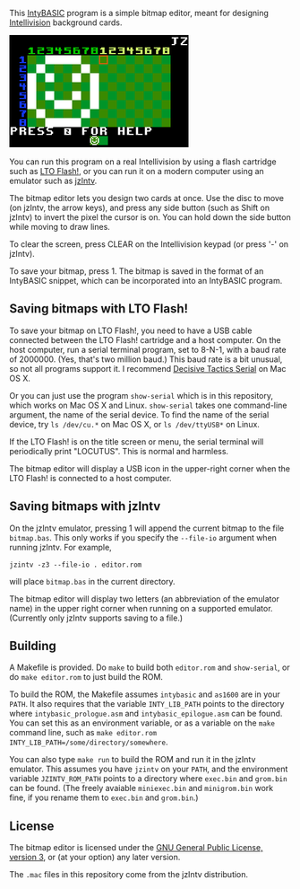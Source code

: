 This [IntyBASIC](http://nanochess.org/intybasic.html) program is a
simple bitmap editor, meant for designing
[Intellivision](https://en.wikipedia.org/wiki/Intellivision)
background cards.

![Bitmap Editor running on jzIntv](editor.gif)

You can run this program on a real Intellivision by using a flash
cartridge such as [LTO Flash!](http://ltoflash.leftturnonly.info/),
or you can run it on a modern computer using an emulator such as
[jzIntv](http://spatula-city.org/~im14u2c/intv/).

The bitmap editor lets you design two cards at once.  Use the disc to
move (on jzIntv, the arrow keys), and press any side button (such as
Shift on jzIntv) to invert the pixel the cursor is on.  You can hold
down the side button while moving to draw lines.

To clear the screen, press CLEAR on the Intellivision keypad (or press
'-' on jzIntv).

To save your bitmap, press 1.  The bitmap is saved in the format of an
IntyBASIC snippet, which can be incorporated into an IntyBASIC program.

## Saving bitmaps with LTO Flash!

To save your bitmap on LTO Flash!, you need to have a USB cable
connected between the LTO Flash! cartridge and a host computer.  On
the host computer, run a serial terminal program, set to 8-N-1, with a
baud rate of 2000000.  (Yes, that's two million baud.)  This baud rate
is a bit unusual, so not all programs support it.  I recommend
[Decisive Tactics Serial](https://www.decisivetactics.com/products/serial/)
on Mac OS X.

Or you can just use the program `show-serial` which is in this
repository, which works on Mac OS X and Linux.  `show-serial` takes
one command-line argument, the name of the serial device.  To find the
name of the serial device, try `ls /dev/cu.*` on Mac OS X, or `ls
/dev/ttyUSB*` on Linux.

If the LTO Flash! is on the title screen or menu, the serial terminal
will periodically print "LOCUTUS".  This is normal and harmless.

The bitmap editor will display a USB icon in the upper-right corner
when the LTO Flash! is connected to a host computer.

## Saving bitmaps with jzIntv

On the jzIntv emulator, pressing 1 will append the current bitmap to
the file `bitmap.bas`.  This only works if you specify the `--file-io`
argument when running jzIntv.  For example,

```
jzintv -z3 --file-io . editor.rom
```

will place `bitmap.bas` in the current directory.

The bitmap editor will display two letters (an abbreviation of the
emulator name) in the upper right corner when running on a supported
emulator.  (Currently only jzIntv supports saving to a file.)

## Building

A Makefile is provided.  Do `make` to build both `editor.rom` and
`show-serial`, or do `make editor.rom` to just build the ROM.

To build the ROM, the Makefile assumes `intybasic` and `as1600` are in
your `PATH`.  It also requires that the variable `INTY_LIB_PATH`
points to the directory where `intybasic_prologue.asm` and
`intybasic_epilogue.asm` can be found.  You can set this as an
environment variable, or as a variable on the `make` command line,
such as `make editor.rom INTY_LIB_PATH=/some/directory/somewhere`.

You can also type `make run` to build the ROM and run it in the jzIntv
emulator.  This assumes you have `jzintv` on your `PATH`, and the
environment variable `JZINTV_ROM_PATH` points to a directory where
`exec.bin` and `grom.bin` can be found.  (The freely avaiable
`miniexec.bin` and `minigrom.bin` work fine, if you rename them to
`exec.bin` and `grom.bin`.)

## License

The bitmap editor is licensed under the
[GNU General Public License, version 3](https://www.gnu.org/licenses/gpl-3.0.en.html),
or (at your option) any later version.

The `.mac` files in this repository come from the jzIntv distribution.
